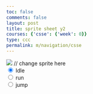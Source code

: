 ```yaml
---
toc: false
comments: false
layout: post
title: sprite sheet y2
courses: {'csse': {'week': 0}}
type: ccc
permalink: m/navigation/csse
---
```


<body>
    <div>
        <canvas id="spriteContainer"> <!-- Within the base div is a canvas. An HTML canvas is used only for graphics. It allows the user to access some basic functions related to the image created on the canvas (including animation) -->
            <img id="zoroSprite" src="/mya10/images/snake/yuuji.png">  // change sprite here
        </canvas>
        <div id="controls"> <!--basic radio buttons which can be used to check whether each individual animaiton works -->
            <input type="radio" name="animation" id="idle" checked>
            <label for="idle">Idle</label><br>
            <input type="radio" name="animation" id="run">
            <label for="run">run</label><br>
            <input type="radio" name="animation" id="jump">
            <label for="jump">jump</label><br>
        </div>
    </div>
</body>

<script>
    // start on page load
    window.addEventListener('load', function () {
        const canvas = document.getElementById('spriteContainer');
        const ctx = canvas.getContext('2d');
        const SPRITE_WIDTH = 39;  // matches sprite pixel width
        const SPRITE_HEIGHT = 45; // matches sprite pixel height
        const FRAME_LIMIT = 6;  // matches number of frames per sprite row, this code assume each row is same

        const SCALE_FACTOR = 3;  // control size of sprite on canvas
        canvas.width = SPRITE_WIDTH * SCALE_FACTOR;
        canvas.height = SPRITE_HEIGHT * SCALE_FACTOR;

        class zoro {
            constructor() {
                this.image = document.getElementById("zoroSprite");
                this.x = 0;
                this.y = 0;
                this.minFrame = 0;
                this.maxFrame = FRAME_LIMIT;
                this.frameX = 0;
                this.frameY = 0;
            }
            // draw dog object
            draw(context) {
                context.drawImage(
                    this.image,
                    this.frameX * SPRITE_WIDTH,
                    this.frameY * SPRITE_HEIGHT,
                    SPRITE_WIDTH,
                    SPRITE_HEIGHT,
                    this.x,
                    this.y,
                    canvas.width,
                    canvas.height
                );
            }

            // update frameX of object
            update() {
                if (this.frameX < this.maxFrame) {
                    this.frameX++;
                } else {
                    this.frameX = 0;
                }
            }
        }

        // dog object
        const character = new zoro();
const controls = document.getElementById('controls');
controls.addEventListener('click', function (event) {
    if (event.target.tagName === 'INPUT') {
        const selectedAnimation = event.target.id;
        switch (selectedAnimation) {
            case 'idle':
                zoro.frameY = 0;
                break;
            case 'run':
                zoro.frameY = 1;
                break;
            case 'jump':
                zoro.frameY = 2;
                break;
            default:
                break;
        }

        // Increment the frameY property to make the position on the sprite sheet go lower
        zoro.frameY++;

        // You may want to reset frameY to 0 if it goes beyond a certain limit
        // For example, if you have only a few rows in your sprite sheet
        if (zoro.frameY >= 3) {
            zoro.frameY = 3;
        }
    }
});
        // update 
        // of dog object, action from idle, bark, walk radio control
       // const controls = document.getElementById('controls');
      //  controls.addEventListener('click', function (event) {
        //    console.log(event)
         //   if (event.target.tagName === 'INPUT') {
           //     const selectedAnimation = event.target.id;
            //    switch (selectedAnimation) {
               //     case 'idle':
                  //      zoro.frameY = 0;
                   //     break;
                 //   case 'run':
                 //       zoro.frameY = 1;
                 //       break;
                //    case 'jump':
                 //       zoro.frameY = 2;
                 //       break;
                 //   default:
                 //       break;
                     
         //       }
        //    }
      //  });

        // Animation recursive control function
        function animate() {
            // Clears the canvas to remove the previous frame.
            ctx.clearRect(0, 0, canvas.width, canvas.height);

            // Draws the current frame of the sprite.
            character.draw(ctx);

            // Updates the `frameX` property to prepare for the next frame in the sprite sheet.
            character.update();

            // Uses `requestAnimationFrame` to synchronize the animation loop with the display's refresh rate,
            // ensuring smooth visuals.
           // requestAnimationFrame(animate);
         setTimeout(function() {
    requestAnimationFrame(animate);
  }, 200);
        }
        // run 1st animate
        animate();
    });
</script>